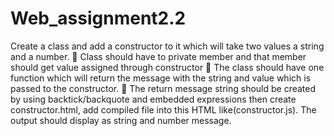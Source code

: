 # Web_assignment2.2
Create a class and add a constructor to it which will take two values a string and a number.  Class should have to private member and that member should get value assigned through constructor  The class should have one function which will return the message with the string and value which is passed to the constructor.  The return message string should be created by using backtick/backquote and embedded expressions then create constructor.html, add compiled file into this HTML like(constructor.js). The output should display as string and number message.
